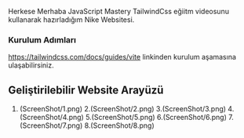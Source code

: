 Herkese Merhaba JavaScript Mastery TailwindCss eğiitm videosunu kullanarak hazırladığım Nike Websitesi.

### Kurulum Adımları

https://tailwindcss.com/docs/guides/vite linkinden kurulum aşamasına ulaşabilirsiniz.

## Geliştirilebilir Website Arayüzü

1. (ScreenShot/1.png)
2.(ScreenShot/2.png)
3.(ScreenShot/3.png)
4.(ScreenShot/4.png)
5.(ScreenShot/5.png)
6.(ScreenShot/6.png)
7.(ScreenShot/7.png)
8.(ScreenShot/8.png)

 




